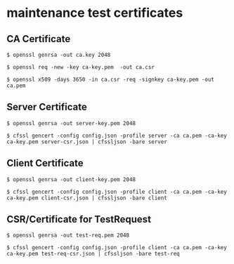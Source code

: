 # maintenance test certificates

## CA Certificate

```
$ openssl genrsa -out ca.key 2048

$ openssl req -new -key ca-key.pem  -out ca.csr

$ openssl x509 -days 3650 -in ca.csr -req -signkey ca-key.pem -out ca.pem
```

## Server Certificate

```
$ openssl genrsa -out server-key.pem 2048

$ cfssl gencert -config config.json -profile server -ca ca.pem -ca-key ca-key.pem server-csr.json | cfssljson -bare server
```

## Client Certificate

```
$ openssl genrsa -out client-key.pem 2048

$ cfssl gencert -config config.json -profile client -ca ca.pem -ca-key ca-key.pem client-csr.json | cfssljson -bare client
```

## CSR/Certificate for TestRequest

```
$ openssl genrsa -out test-req.pem 2048

$ cfssl gencert -config config.json -profile client -ca ca.pem -ca-key ca-key.pem test-req-csr.json | cfssljson -bare test-req
```
